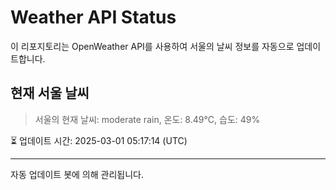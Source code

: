 
# Weather API Status

이 리포지토리는 OpenWeather API를 사용하여 서울의 날씨 정보를 자동으로 업데이트합니다.

## 현재 서울 날씨
> 서울의 현재 날씨: moderate rain, 온도: 8.49°C, 습도: 49%

⏳ 업데이트 시간: 2025-03-01 05:17:14 (UTC)

---
자동 업데이트 봇에 의해 관리됩니다.
